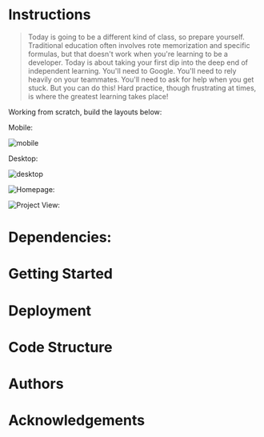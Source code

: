 # Instructions

> Today is going to be a different kind of class, so prepare yourself. Traditional education often involves rote memorization and specific formulas, but that doesn't work when you're learning to be a developer. Today is about taking your first dip into the deep end of independent learning. You'll need to Google. You'll need to rely heavily on your teammates. You'll need to ask for help when you get stuck. But you can do this! Hard practice, though frustrating at times, is where the greatest learning takes place!

Working from scratch, build the layouts below:

Mobile:

![mobile](images/p1_mobile.png)

Desktop:

![desktop](images/p1_desktop.png)




![Homepage:]()

![Project View:]()

# Dependencies:


# Getting Started


# Deployment


# Code Structure


# Authors


# Acknowledgements
